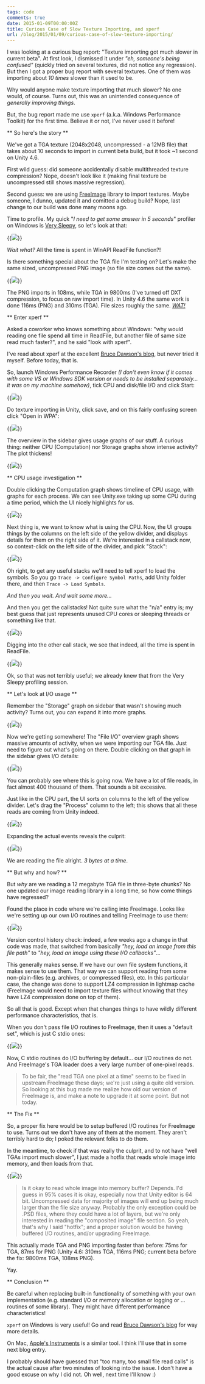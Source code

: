 ```yaml
---
tags: code
comments: true
date: 2015-01-09T00:00:00Z
title: Curious Case of Slow Texture Importing, and xperf
url: /blog/2015/01/09/curious-case-of-slow-texture-importing/
---
```


I was looking at a curious bug report: "Texture importing got much slower in current beta".
At first look, I dismissed it under *"eh, someone's being confused"* (quickly tried on
several textures, did not notice any regression). But then I got a proper bug report with
several textures. One of them was importing about *10 times* slower than it used to be.

Why would anyone make texture importing that much slower? No one would, of course. Turns out,
this was an unintended consequence of *generally improving things*.

But, the bug report made me use `xperf` (a.k.a. Windows Performance Toolkit) for the first
time. Believe it or not, I've never used it before!


** So here's the story **

We've got a TGA texture (2048x2048, uncompressed - a 12MB file) that takes about 10 seconds to
import in current beta build, but it took ~1 second on Unity 4.6.

First wild guess: did someone accidentally disable multithreaded texture compression? Nope,
doesn't look like it (making final texture be uncompressed still shows massive regression).

Second guess: we are using [FreeImage](http://freeimage.sourceforge.net/) library to import
textures. Maybe someone, I dunno, updated it and comitted a debug build? Nope, last change to
our build was done many moons ago.

Time to profile. My quick "*I need to get some answer in 5 seconds*" profiler on Windows is
[Very Sleepy](http://www.codersnotes.com/sleepy), so let's look at that:

{{<img src="/img/blog/2015-01/texdebug03-profile.png">}}

*Wait what?* All the time is spent in WinAPI ReadFile function?!

Is there something special about the TGA file I'm testing on? Let's make the same sized,
uncompressed PNG image (so file size comes out the same).

{{<img src="/img/blog/2015-01/texdebug00-files.png">}}

The PNG imports in 108ms, while TGA in 9800ms (I've turned off DXT compression, to focus on raw
import time). In Unity 4.6 the same work is done 116ms (PNG) and 310ms (TGA). File sizes
roughly the same. *[WAT!](https://www.destroyallsoftware.com/talks/wat)*


** Enter xperf **

Asked a coworker who knows something about Windows: "why would reading one file spend all time in
ReadFile, but another file of same size read much faster?", and he said "look with xperf".

I've read about xperf at the excellent
[Bruce Dawson's blog](https://randomascii.wordpress.com/category/xperf/), but never
tried it myself. Before today, that is.

So, launch Windows Performance Recorder *(I don't even know if it comes with some VS or Windows
SDK version or needs to be installed separately... it was on my machine somehow)*, tick CPU
and disk/file I/O and click Start:

{{<img src="/img/blog/2015-01/texdebug04-WPR.png">}}

Do texture importing in Unity, click save, and on this fairly confusing screen click "Open in WPA":

{{<img src="/img/blog/2015-01/texdebug05-WPA.png">}}

The overview in the sidebar gives usage graphs of our stuff. A curious thing:
neither CPU (Computation) nor Storage graphs show intense activity? The plot thickens!

{{<img src="/img/blog/2015-01/texdebug06-WPAsidebar.png">}}


** CPU usage investigation **


Double clicking the Computation graph shows timeline of CPU usage, with graphs
for each process. We can see Unity.exe taking up some CPU during a time period,
which the UI nicely highlights for us.

{{<img src="/img/blog/2015-01/texdebug07-CPU.png">}}


Next thing is, we want to know what is using the CPU. Now, the UI groups things by
the columns on the left side of the yellow divider, and displays details for them on
the right side of it. We're interested in a callstack now, so context-click on the left
side of the divider, and pick "Stack":

{{<img src="/img/blog/2015-01/texdebug08-AddStack.png">}}

Oh right, to get any useful stacks we'll need to tell xperf to load the symbols. So you go
`Trace -> Configure Symbol Paths`, add Unity folder there, and then `Trace -> Load Symbols`.

*And then you wait. And wait some more...*

And then you get the callstacks! Not quite sure what the "n/a" entry is; my best
guess that just represents unused CPU cores or sleeping threads or something like that.

{{<img src="/img/blog/2015-01/texdebug11-stacks.png">}}

Digging into the other call stack, we see that indeed, all the time is spent in ReadFile.

{{<img src="/img/blog/2015-01/texdebug12-trace.png">}}

Ok, so that was not terribly useful; we already knew that from the Very Sleepy profiling session.


** Let's look at I/O usage **

Remember the "Storage" graph on sidebar that wasn't showing much activity? Turns
out, you can expand it into more graphs.

{{<img src="/img/blog/2015-01/texdebug13-IO.png">}}

Now we're getting somewhere! The "File I/O" overview graph shows massive amounts of
activity, when we were importing our TGA file. Just need to figure out what's going
on there. Double clicking on that graph in the sidebar gives I/O details:

{{<img src="/img/blog/2015-01/texdebug14-reads.png">}}

You can probably see where this is going now. We have a lot of file reads, in fact
almost 400 thousand of them. That sounds a bit excessive.

Just like in the CPU part, the UI sorts on columns to the left of the yellow divider.
Let's drag the "Process" column to the left; this shows that all these reads are
coming from Unity indeed.

{{<img src="/img/blog/2015-01/texdebug15-process.png">}}

Expanding the actual events reveals the culprit:

{{<img src="/img/blog/2015-01/texdebug16-events.png">}}

We are reading the file alright. *3 bytes at a time*.


** But why and how? **

But *why* are we reading a 12 megabyte TGA file in three-byte chunks? No one updated our image
reading library in a long time, so how come things have regressed?

Found the place in code where we're calling into FreeImage. Looks like we're setting up our own I/O
routines and telling FreeImage to use them:

{{<img src="/img/blog/2015-01/texdebug17-iocode.png">}}

Version control history check: indeed, a few weeks ago a change in that code was made, that switched
from basically *"hey, load an image from this file path"* to *"hey, load an image using these I/O
callbacks"*...

This generally makes sense. If we have our own file system functions, it makes sense to use them.
That way we can support reading from some non-plain-files (e.g. archives, or compressed files), etc.
In this particular case, the change was done to support LZ4 compression in lightmap cache (FreeImage
would need to import texture files without knowing that they have LZ4 compression done on top of them).

So all that is good. Except when that changes things to have wildly different
performance characteristics, that is.

When you don't pass file I/O routines to FreeImage, then it uses a "default set", which is just
C stdio ones:

{{<img src="/img/blog/2015-01/texdebug19-defaultstdio.png">}}

Now, C stdio routines do I/O buffering by default... our I/O routines do not. And FreeImage's
TGA loader does a very large number of one-pixel reads.

> To be fair, the "read TGA one pixel at a time" seems to be fixed in upstream FreeImage
> these days; we're just using a quite old version. So looking at this bug made me realize
> how old our version of FreeImage is, and make a note to upgrade it at some point. But
> not today.


** The Fix **

So, a proper fix here would be to setup buffered I/O routines for FreeImage to use. Turns
out we don't have any of them at the moment. They aren't terribly hard to do; I poked
the relevant folks to do them.

In the meantime, to check if that was really the culprit, and to not have "well TGAs import much
slower", I just made a hotfix that reads whole image into memory, and then loads from that.

{{<img src="/img/blog/2015-01/texdebug20-hotfix.png">}}

> Is it okay to read whole image into memory buffer? Depends. I'd guess in 95% cases it is
> okay, especially now that Unity editor is 64 bit. Uncompressed data for majority of
> images will end up being much larger than the file size anyway. Probably the only exception
> could be .PSD files, where they could have a lot of layers, but we're only interested in
> reading the "composited image" file section. So yeah, that's why I said "hotfix";
> and a proper solution would be having buffered I/O routines, and/or upgrading FreeImage.

This actually made TGA and PNG importing faster than before: 75ms for TGA, 87ms for PNG
(Unity 4.6: 310ms TGA, 116ms PNG; current beta before the fix: 9800ms TGA, 108ms PNG).

Yay.


** Conclusion **

Be careful when replacing built-in functionality of something with your own implementation
(e.g. standard I/O or memory allocation or logging or ... routines of some library). They
might have different performance characteristics!

`xperf` on Windows is very useful! Go and read [Bruce Dawson's blog](https://randomascii.wordpress.com/category/xperf/) for way more details.

On Mac, [Apple's Instruments](https://developer.apple.com/library/mac/documentation/DeveloperTools/Conceptual/InstrumentsUserGuide/Introduction/Introduction.html)
is a similar tool. I think I'll use that in some next blog entry.

I probably should have guessed that "too many, too small file read calls" is the actual cause
after two minutes of looking into the issue. I don't have a good excuse on why I did not. Oh
well, next time I'll know :)
